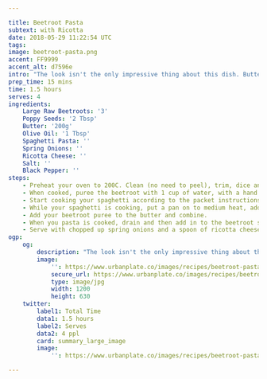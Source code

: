 ```yaml
---

title: Beetroot Pasta
subtext: with Ricotta
date: 2018-05-29 11:22:54 UTC
tags:
image: beetroot-pasta.png
accent: FF9999
accent_alt: d7596e
intro: "The look isn't the only impressive thing about this dish. Buttery beetroots that gains texture from toasted poppy seeds combine for a perfect feel good meal, topped with fresh ricotta to tie it all together"
prep_time: 15 mins
time: 1.5 hours
serves: 4
ingredients:
    Large Raw Beetroots: '3'
    Poppy Seeds: '2 Tbsp'
    Butter: '200g'
    Olive Oil: '1 Tbsp'
    Spaghetti Pasta: ''
    Spring Onions: ''
    Ricotta Cheese: ''
    Salt: ''
    Black Pepper: ''
steps:
    - Preheat your oven to 200C. Clean (no need to peel), trim, dice and spread out the beetroot on a roasting tray, drizzle with about a tbsp of olive oil, a pinch of salt and freshly cracked pepper. Bake for about 60 minutes or until tender and dehydrated.
    - When cooked, puree the beetroot with 1 cup of water, with a hand blender or food processor until smooth
    - Start cooking your spaghetti according to the packet instructions in heavily salted water. (it should take about 10 minutes). Cook it to slightly before al dente, as we'll be adding it to a pan to finish off.
    - While your spaghetti is cooking, put a pan on to medium heat, add your butter and poppy seeds. Cook until the butter is browning and becoming burnt (but not burnt).
    - Add your beetroot puree to the butter and combine.
    - When you pasta is cooked, drain and then add in to the beetroot sauce
    - Serve with chopped up spring onions and a spoon of ricotta cheese on top
ogp:
    og:
        description: "The look isn't the only impressive thing about this dish. Buttery beetroots that gains texture from toasted poppy seeds combine for a perfect feel good meal, topped with fresh ricotta to tie it all together"
        image:
            '': https://www.urbanplate.co/images/recipes/beetroot-pasta-share.jpg
            secure_url: https://www.urbanplate.co/images/recipes/beetroot-pasta-share.jpg
            type: image/jpg
            width: 1200
            height: 630
    twitter:
        label1: Total Time
        data1: 1.5 hours
        label2: Serves
        data2: 4 ppl
        card: summary_large_image
        image:
            '': https://www.urbanplate.co/images/recipes/beetroot-pasta-share.jpg

---
```

